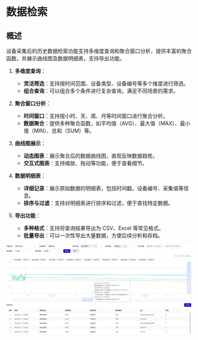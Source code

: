 # 数据检索

## 概述

设备采集后的历史数据检索功能支持多维度查询和聚合窗口分析，提供丰富的聚合函数，并展示曲线图及数据明细表，支持导出功能。

1. **多维度查询**：

   - **灵活筛选**：支持按时间范围、设备类型、设备编号等多个维度进行筛选。
   - **组合查询**：可以组合多个条件进行复杂查询，满足不同场景的需求。

2. **聚合窗口分析**：

   - **时间窗口**：支持按小时、天、周、月等时间窗口进行聚合分析。
   - **数据聚合**：提供多种聚合函数，如平均值（AVG）、最大值（MAX）、最小值（MIN）、总和（SUM）等。

3. **曲线图展示**：

   - **动态图表**：展示聚合后的数据曲线图，直观反映数据趋势。
   - **交互式图表**：支持缩放、拖动等功能，便于查看细节。

4. **数据明细表**：

   - **详细记录**：展示原始数据的明细表，包括时间戳、设备编号、采集值等信息。
   - **排序与过滤**：支持对明细表进行排序和过滤，便于查找特定数据。

5. **导出功能**：
   - **多种格式**：支持将查询结果导出为 CSV、Excel 等常见格式。
   - **批量导出**：可以一次性导出大量数据，方便后续分析和存档。

![alt text](image-27.png)
